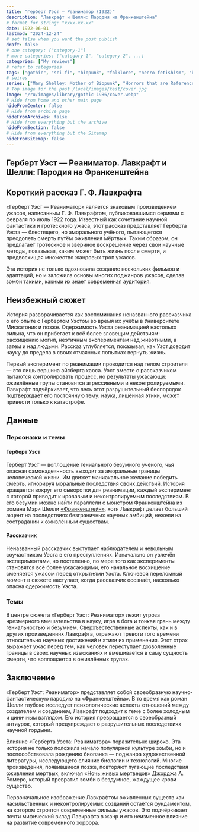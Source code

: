 ```yaml
---
title: "Герберт Уэст — Реаниматор (1922)"
description: "Лавкрафт и Шелли: Пародия на Франкенштейна"
# format for string: "xxxx-xx-xx"
date: 1922-06-01
lastmod: "2024-12-24"
# set false when you want the post publish
draft: false
# one category: ["category-1"]
# more categories: ["category-1", "category-2", ...]
categories: ["My reviews"]
# refer to categories
tags: ["gothic", "sci-fi", "biopunk", "folklore", "necro fetishism", "biohazard", "zombie", "mary shelley", "lovecraft"]
# seires
series: ["Mary Shelley: Mother of Biopunk", "Horrors that are Referenced"]
# Top image for the post /local/images/test/cover.jpg
image: "/ru/images/library/gothic-1986/cover.webp"
# Hide from home and other main page
hideFromCenter: false
# Hide from archive page
hideFromArchives: false
# Hide from everything but the archive
hideFromSection: false
# Hide from everything but the Sitemap
hideFromSitemap: false
---
```

## Герберт Уэст — Реаниматор. Лавкрафт и Шелли: Пародия на Франкенштейна

## Короткий рассказ Г. Ф. Лавкрафта

«Герберт Уэст — Реаниматор» является знаковым произведением ужасов, написанным Г. Ф. Лавкрафтом, публиковавшимся сериями с февраля по июль 1922 года. Известный как сочетание научной фантастики и гротескного ужаса, этот рассказ представляет Герберта Уэста — блестящего, но аморального учёного, пытающегося преодолеть смерть путём оживления мёртвых. Таким образом, он предлагает гротескное и звериное воскрешение через свои научные методы, показывая, каким может быть жизнь после смерти, и предвосхищая множество жанровых троп ужасов.

Эта история не только вдохновила создание нескольких фильмов и адаптаций, но и заложила основы многих поджанров ужасов, сделав зомби такими, какими их знает современная аудитория.

## Неизбежный сюжет

История разворачивается как воспоминания неназванного рассказчика о его опыте с Гербертом Уэстом во время их учёбы в Университете Мискатоник и позже. Одержимость Уэста реанимацией настолько сильна, что он прибегает к всё более зловещим действиям: расхищению могил, неэтичным экспериментам над животными, а затем и над людьми. Рассказ углубляется, показывая, как Уэст доводит науку до предела в своих отчаянных попытках вернуть жизнь.

Первый эксперимент по реанимации проводится над телом строителя — это лишь вершина айсберга хаоса. Уэст вместе с рассказчиком пытаются контролировать процесс, но результаты ужасающи: оживлённые трупы становятся агрессивными и неконтролируемыми. Лавкрафт подчёркивает, что весь этот разрушительный беспорядок подтверждает его постоянную тему: наука, лишённая этики, может привести только к катастрофе.

## Данные

### Персонажи и темы

#### Герберт Уэст

Герберт Уэст — воплощение гениального безумного учёного, чья опасная самонадеянность выходит за аморальные границы человеческой жизни. Им движет маниакальное желание победить смерть, игнорируя моральные последствия своих действий. История вращается вокруг его сыворотки для реанимации, каждый эксперимент с которой приводит к кровавым и неконтролируемым последствиям. В его безумии можно найти параллели с монстром Франкенштейна из романа Мэри Шелли <a href="/ru/library/frankenstein-1818/" target="_blank">«Франкенштейн»</a>, хотя Лавкрафт делает больший акцент на последствиях безграничных научных амбиций, нежели на сострадании к оживлённым существам.

#### Рассказчик

Неназванный рассказчик выступает наблюдателем и невольным соучастником Уэста в его преступлениях. Изначально он увлечён экспериментами, но постепенно, по мере того как эксперименты становятся всё более ужасающими, его начальное восхищение сменяется ужасом перед открытиями Уэста. Ключевой переломный момент в сюжете наступает, когда рассказчик осознаёт, насколько опасна одержимость Уэста.

### Темы

В центре сюжета «Герберт Уэст: Реаниматор» лежит угроза чрезмерного вмешательства в науку, игра в бога и тонкая грань между гениальностью и безумием. Сверхъестественные аспекты, как и в других произведениях Лавкрафта, отражают тревоги того времени относительно научных достижений и этики их применения. Этот страх выражает ужас перед тем, как человек переступает дозволенные границы в своих научных изысканиях и вмешивается в саму сущность смерти, что воплощается в оживлённых трупах.

## Заключение

«Герберт Уэст: Реаниматор» представляет собой своеобразную научно-фантастическую пародию на «Франкенштейна». В то время как роман Шелли глубоко исследует психологические аспекты отношений между создателем и созданием, Лавкрафт подходит к теме с более холодным и циничным взглядом. Его история превращается в своеобразный антиурок, который предупреждает о разрушительных последствиях научной гордыни.

Влияние «Герберта Уэста: Реаниматора» поразительно широко. Эта история не только положила начало популярной культуре зомби, но и поспособствовала рождению биопанка — поджанра художественной литературы, исследующего слияние биологии и технологий. Многие произведения, появившиеся позже, повторяют пугающие последствия оживления мертвых, включая <a href="/ru/library/night-of-the-living-dead-1968/" target="_blank">«Ночь живых мертвецов»</a> Джорджа А. Ромеро, который превратил зомби в бездумное, жаждущее крови существо.

Первоначальное изображение Лавкрафтом оживленных существ как насильственных и неконтролируемых созданий остаётся фундаментом, на котором строятся современные фильмы ужасов. Это подчёркивает почти мифический вклад Лавкрафта в жанр и его неизменное влияние на развитие современного хоррора.